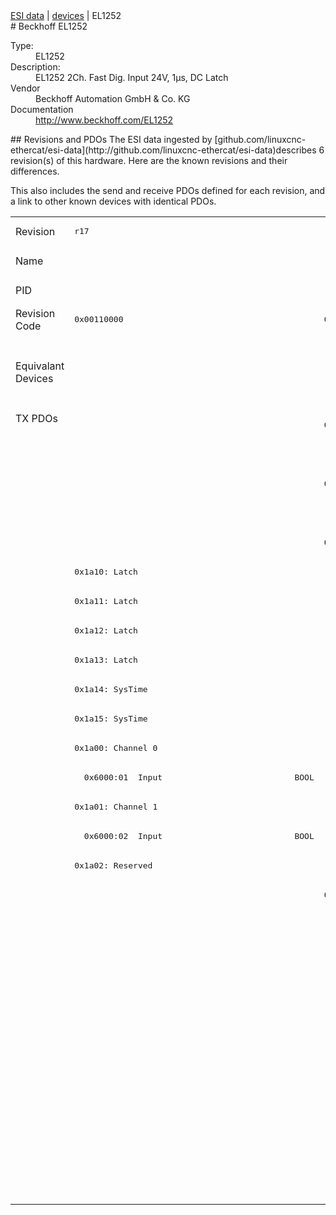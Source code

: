 <div class="nav"><a href="/esi-data">ESI data</a> | <a href="/esi-data/devices">devices</a> | EL1252</div>
#  Beckhoff EL1252

<dl>
  <dt>Type:</dt><dd>EL1252</dd>
  <dt>Description:</dt><dd>EL1252 2Ch. Fast Dig. Input 24V, 1µs, DC Latch</dd>
  <dt>Vendor</dt><dd>Beckhoff Automation GmbH & Co. KG</dd>
  <dt>Documentation</dt><dd><a href="http://www.beckhoff.com/EL1252">http://www.beckhoff.com/EL1252</a></dd>
</dl>
## Revisions and PDOs
The ESI data ingested by [github.com/linuxcnc-ethercat/esi-data](http://github.com/linuxcnc-ethercat/esi-data)describes 6 revision(s) of this hardware.  Here are the known revisions and their differences.

This also includes the send and receive PDOs defined for each revision, and a link to other known devices with identical PDOs.

<table>
<tr >
<td class="first">Revision</td>
<td ><pre>r17</pre></td>
<td ><pre>r18</pre></td>
<td ><pre>r19</pre></td>
<td ><pre>r20</pre></td>
<td ><pre>r21</pre></td>
<td ><pre>r22</pre></td>
</tr>
<tr >
<td class="first">Name</td>
<td  colspan=6 align="center"><pre>EL1252 2Ch. Fast Dig. Input 24V, 1µs, DC Latch</pre></td>
</tr>
<tr >
<td class="first">PID</td>
<td  colspan=6 align="center"><pre>0x04e43052</pre></td>
</tr>
<tr >
<td class="first">Revision Code</td>
<td ><pre>0x00110000</pre></td>
<td ><pre>0x00120000</pre></td>
<td ><pre>0x00130000</pre></td>
<td ><pre>0x00140000</pre></td>
<td ><pre>0x00150000</pre></td>
<td ><pre>0x00160000</pre></td>
</tr>
<tr >
<td class="first">Equivalant Devices</td>
<td ></td>
<td  colspan=4 align="center"><pre><a href="EL1252-0010">EL1252-0010 r19</a><br/><a href="EL1252-0010">EL1252-0010 r20</a><br/><a href="EL1252-0010">EL1252-0010 r21</a><br/><a href="EL1252-0050">EL1252-0050 r16</a><br/><a href="EL1252-0050">EL1252-0050 r17</a><br/><a href="EL1252-0050">EL1252-0050 r18</a></pre></td>
<td ></td>
</tr>
<tr class="txpdo pdosection">
<td class="first" rowspan=27 valign=top>TX PDOs</td>
<td></td>
<td colspan=5 align="left"><pre>0x1a00: Channel 1</pre></td>
<td></td>
</tr>
<tr class="txpdo">
<td ></td>
<td  colspan=5 align="left"><pre>  0x6000:01  Input                           BOOL</pre></td>
</tr>
<tr class="txpdo pdosection">
<td ></td>
<td  colspan=5 align="left"><pre>0x1a01: Channel 2</pre></td>
</tr>
<tr class="txpdo">
<td ></td>
<td  colspan=5 align="left"><pre>  0x6000:02  Input                           BOOL</pre></td>
</tr>
<tr class="txpdo pdosection">
<td ></td>
<td  colspan=5 align="left"><pre>0x1a02: Reserved</pre></td>
</tr>
<tr class="txpdo pdosection">
<td  colspan=6 align="left"><pre>0x1a10: Latch</pre></td>
</tr>
<tr class="txpdo pdosection">
<td  colspan=6 align="left"><pre>0x1a11: Latch</pre></td>
</tr>
<tr class="txpdo pdosection">
<td  colspan=6 align="left"><pre>0x1a12: Latch</pre></td>
</tr>
<tr class="txpdo pdosection">
<td  colspan=6 align="left"><pre>0x1a13: Latch</pre></td>
</tr>
<tr class="txpdo pdosection">
<td  colspan=6 align="left"><pre>0x1a14: SysTime</pre></td>
</tr>
<tr class="txpdo pdosection">
<td  colspan=6 align="left"><pre>0x1a15: SysTime</pre></td>
</tr>
<tr class="txpdo pdosection">
<td ><pre>0x1a00: Channel 0</pre></td>
<td  colspan=5 align="left"></td>
</tr>
<tr class="txpdo">
<td ><pre>  0x6000:01  Input                           BOOL</pre></td>
<td  colspan=5 align="left"></td>
</tr>
<tr class="txpdo pdosection">
<td ><pre>0x1a01: Channel 1</pre></td>
<td  colspan=5 align="left"></td>
</tr>
<tr class="txpdo">
<td ><pre>  0x6000:02  Input                           BOOL</pre></td>
<td  colspan=5 align="left"></td>
</tr>
<tr class="txpdo pdosection">
<td ><pre>0x1a02: Reserved</pre></td>
<td  colspan=5 align="left"></td>
</tr>
<tr class="txpdo pdosection">
<td ></td>
<td  colspan=5 align="left"><pre>0x1a16: Latch</pre></td>
</tr>
<tr class="txpdo">
<td ></td>
<td  colspan=5 align="left"><pre>  0x6000:11  LatchPos1                       ULINT (64 bits)</pre></td>
</tr>
<tr class="txpdo">
<td ></td>
<td  colspan=5 align="left"><pre>  0x6000:13  LatchNeg1                       ULINT (64 bits)</pre></td>
</tr>
<tr class="txpdo">
<td ></td>
<td  colspan=5 align="left"><pre>  0x6010:11  LatchPos2                       ULINT (64 bits)</pre></td>
</tr>
<tr class="txpdo">
<td ></td>
<td  colspan=5 align="left"><pre>  0x6010:13  LatchNeg2                       ULINT (64 bits)</pre></td>
</tr>
<tr class="txpdo pdosection">
<td  colspan=5 align="left"></td>
<td ><pre>0x1a17: LatchPos64</pre></td>
</tr>
<tr class="txpdo">
<td  colspan=5 align="left"></td>
<td ><pre>  0x6000:11  LatchPos1                       ULINT (64 bits)</pre></td>
</tr>
<tr class="txpdo">
<td  colspan=5 align="left"></td>
<td ><pre>  0x6010:11  LatchPos2                       ULINT (64 bits)</pre></td>
</tr>
<tr class="txpdo pdosection">
<td  colspan=5 align="left"></td>
<td ><pre>0x1a18: LatchNeg64</pre></td>
</tr>
<tr class="txpdo">
<td  colspan=5 align="left"></td>
<td ><pre>  0x6000:13  LatchNeg1                       ULINT (64 bits)</pre></td>
</tr>
<tr class="txpdo">
<td  colspan=5 align="left"></td>
<td ><pre>  0x6010:13  LatchNeg2                       ULINT (64 bits)</pre></td>
</tr>
</table>
